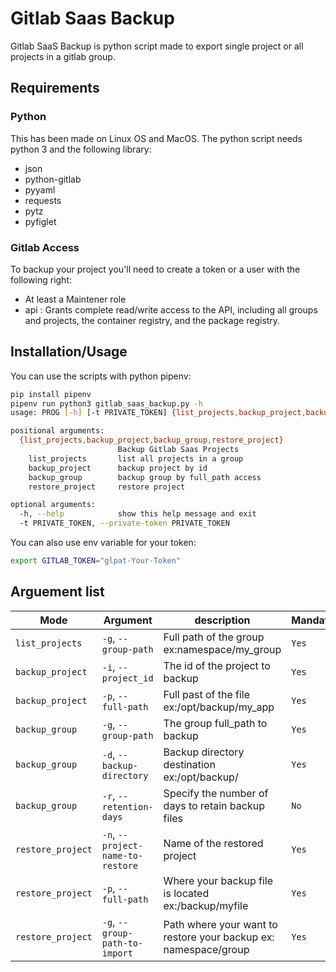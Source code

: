 # Gitlab Saas Backup
Gitlab SaaS Backup is python script made to export single project or all projects in a gitlab group.


## Requirements

### Python
This has been made on Linux OS and MacOS.
The python script needs python 3 and the following library:

- json
- python-gitlab
- pyyaml
- requests
- pytz
- pyfiglet

### Gitlab Access

To backup your project you'll need to create a token or a user with the following right:

- At least a Maintener role
- api : Grants complete read/write access to the API, including all groups and projects, the container registry, and the package registry.

## Installation/Usage

You can use the scripts with python pipenv:

```sh
pip install pipenv
pipenv run python3 gitlab_saas_backup.py -h
usage: PROG [-h] [-t PRIVATE_TOKEN] {list_projects,backup_project,backup_group,restore_project} ...

positional arguments:
  {list_projects,backup_project,backup_group,restore_project}
                        Backup Gitlab Saas Projects
    list_projects       list all projects in a group
    backup_project      backup project by id
    backup_group        backup group by full_path access
    restore_project     restore project

optional arguments:
  -h, --help            show this help message and exit
  -t PRIVATE_TOKEN, --private-token PRIVATE_TOKEN
```

You can also use env variable for your token:

```sh
export GITLAB_TOKEN="glpat-Your-Token"
```

## Arguement list

| Mode | Argument | description | Mandatory |
|----------|-------------|---------|---------|
| `list_projects` | `-g`, `--group-path` | Full path of the group ex:namespace/my_group | `Yes` |
| `backup_project` | `-i`, `--project_id` | The id of the project to backup | `Yes` |
| `backup_project` | `-p`, `--full-path` | Full past of the file ex:/opt/backup/my_app | `Yes` |
| `backup_group` | `-g`, `--group-path` | The group full_path to backup | `Yes` |
| `backup_group` | `-d`, `--backup-directory` | Backup directory destination ex:/opt/backup/ | `Yes` |
| `backup_group` | `-r`, `--retention-days` | Specify the number of days to retain backup files | `No` |
| `restore_project` | `-n`, `--project-name-to-restore` | Name of the restored project | `Yes` |
| `restore_project` | `-p`, `--full-path` | Where your backup file is located ex:/backup/myfile | `Yes` |
| `restore_project` | `-g`, `--group-path-to-import` | Path where your want to restore your backup ex: namespace/group | `Yes` |
